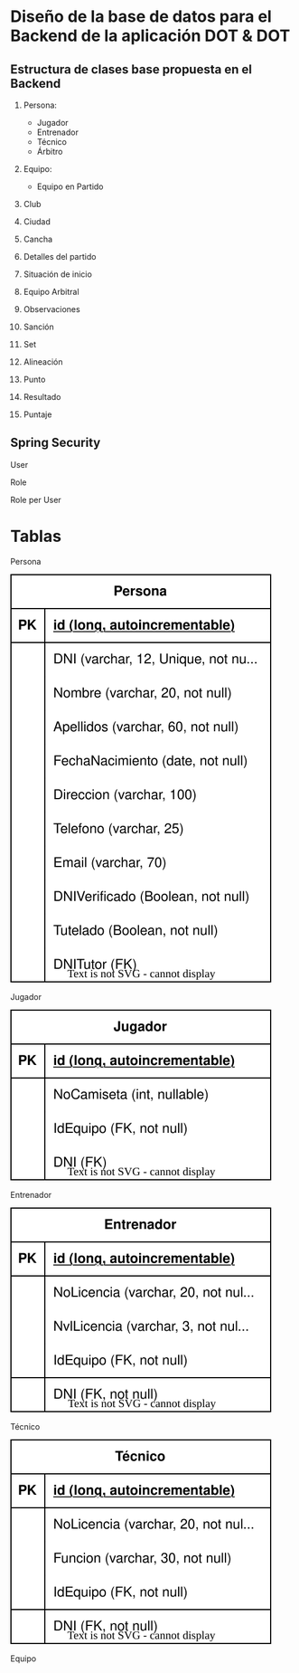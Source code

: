 # Diseño de la base de datos para el Backend de la aplicación DOT & DOT

## Estructura de clases base propuesta en el Backend

1. Persona: 
    - Jugador
    - Entrenador
    - Técnico
    - Árbitro

2. Equipo:
    - Equipo en Partido

3. Club

4. Ciudad

5. Cancha

6. Detalles del partido

7. Situación de inicio

8. Equipo Arbitral

9. Observaciones

10. Sanción

11. Set

12. Alineación

13. Punto

14. Resultado

15. Puntaje

## Spring Security

User

Role

Role per User

<div style="page-break-after: always;"></div>

# Tablas

Persona

![TABLA-PERSONAS](diagramas/personas.svg)

Jugador

![TABLA-JUGADOR](diagramas/jugadores.svg)

Entrenador

![TABLA-ENTRENADORES](diagramas/entrenadores.svg)

Técnico

![TABLA-TÉCNICOS](diagramas/tecnicos.svg)

Equipo

![]()